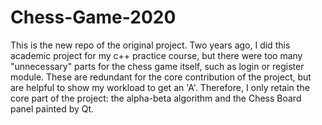 # Chess-Game-2020
This is the new repo of the original project. 
Two years ago, I did this academic project for my c++ practice course, but there were too many "unnecessary" parts for the chess game itself, such as login or register module.
These are redundant for the core contribution of the project, but are helpful to show my workload to get an 'A'.
Therefore, I only retain the core part of the project: the alpha-beta algorithm and the Chess Board panel painted by Qt.
